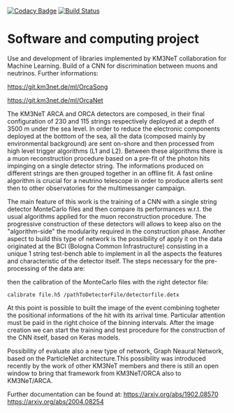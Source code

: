
[![Codacy Badge](https://api.codacy.com/project/badge/Grade/a6a24537656b4fb5abc9bfe37a355e19)](https://app.codacy.com/manual/francescofilippini6/Software_computer?utm_source=github.com&utm_medium=referral&utm_content=francescofilippini6/Software_computer&utm_campaign=Badge_Grade_Dashboard)
[![Build Status](https://travis-ci.org/francescofilippini6/Software_computer.svg?branch=master)](https://travis-ci.org/francescofilippini6/Software_computer)

# Software and computing project 

Use and development of libraries implemented by KM3NeT collaboration for Machine Learning. Build of a CNN for discrimination between muons and neutrinos. Further informations:

<https://git.km3net.de/ml/OrcaSong>

<https://git.km3net.de/ml/OrcaNet>

The KM3NeT ARCA and ORCA detectors are composed, in their final configuration of 230 and 115 strings respectively deployed at a depth of 3500 m under the sea level. In order to reduce the electronic components deployed at the botttom of the sea, all the data (composed mainly by environmental background) are sent on-shore and then processed from high level trigger algorithms (L1 and L2). Between these algorithms there is a muon reconstruction procedure based on a pre-fit of the photon hits impinging on a single detector string. The informations produced on different strings are then grouped together in an offline fit. A fast online algorithm is crucial for a neutrino telescope in order to produce allerts sent then to other observatories for the multimessanger campaign. 

The main feature of this work is the training of a CNN with a single string detector MonteCarlo files and then compare its performances w.r.t. the usual algorithms applied for the muon reconstruction procedure. The progressive construction of these detectors will allows to keep also on the "algorithm-side" the modularity required in the construction phase. Another aspect to build this type of network is the possibility of apply it on the data originated at the BCI (Bologna Common Infrastructure) consisting in a unique 1 string test-bench able to implement in all the aspects the features and characteristic of the detector itself. 
The steps necessary for the pre-processing of the data are:


then the calibration of the MonteCarlo files with the right detector file:

```calibrate file.h5 /pathToDetectorFile/detectorfile.detx```

At this point is possible to built the image of the event combining togheter the positional informations of the hit with its arrival time. Particular attention must be paid in the right choice of the binning intervals.
After the image creation we can start the training and test procedure for the construction of the CNN itself, based on Keras models.



Possibility of evaluate also a new type of network, Graph Neaural Network, based on the ParticleNet architecture.This possibility was introduced recently by the work of other KM3NeT members and there is still an open window to bring that framework from KM3NeT/ORCA also to KM3NeT/ARCA. 

Further documentation can be found at:
<https://arxiv.org/abs/1902.08570>
<https://arxiv.org/abs/2004.08254>
